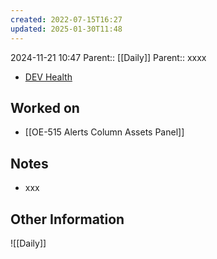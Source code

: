 ```yaml
---
created: 2022-07-15T16:27
updated: 2025-01-30T11:48
---
```

2024-11-21 10:47
Parent:: [[Daily]] 
Parent:: xxxx

- [DEV Health](https://health-configdev.mixtelematics.com/public/mapshow.htm?id=2001&mapid=1A35514B-E08F-4B7C-90B8-CD1774AE8CA3)

## Worked on

- [[OE-515 Alerts Column Assets Panel]]

## Notes

- xxx

## Other Information

![[Daily]]
